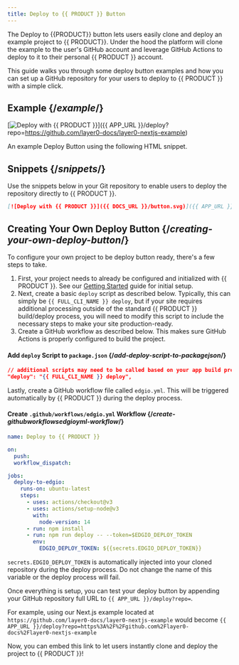 ```yaml
---
title: Deploy to {{ PRODUCT }} Button
---
```


The Deploy to {{PRODUCT}} button lets users easily clone and deploy an example project to {{ PRODUCT}}. Under the hood the platform will clone the example to the user's GitHub account and leverage GitHub Actions to deploy to it to their personal {{ PRODUCT }} account.

This guide walks you through some deploy button examples and how you can set up a GitHub repository for your users to deploy to {{ PRODUCT }} with a simple click.

## Example {/*example*/}

[![Deploy with {{ PRODUCT }}](/button.svg)]({{ APP_URL }}/deploy?repo=https://github.com/layer0-docs/layer0-nextjs-example)

An example Deploy Button using the following HTML snippet.

## Snippets {/*snippets*/}

Use the snippets below in your Git repository to enable users to deploy the repository directly to {{ PRODUCT }}.

```markdown
[![Deploy with {{ PRODUCT }}]({{ DOCS_URL }}/button.svg)]({{ APP_URL }}/deploy?repo=https://github.com/layer0-docs/layer0-nextjs-example)
```

## Creating Your Own Deploy Button {/*creating-your-own-deploy-button*/}

To configure your own project to be deploy button ready, there's a few steps to take.

1. First, your project needs to already be configured and initialized with {{ PRODUCT }}. See our [Getting Started](build_web_apps) guide for initial setup.
2. Next, create a basic `deploy` script as described below. Typically, this can simply be `{{ FULL_CLI_NAME }} deploy`, but if your site requires additional processing outside of the standard {{ PRODUCT }} build/deploy process, you will need to modify this script to include the necessary steps to make your site production-ready.
3. Create a GitHub workflow as described below. This makes sure GitHub Actions is properly configured to build the project.

#### Add `deploy` Script to `package.json` {/*add-deploy-script-to-packagejson*/}

```json
// additional scripts may need to be called based on your app build process
"deploy": "{{ FULL_CLI_NAME }} deploy",
```

Lastly, create a GitHub workflow file called `edgio.yml`. This will be triggered automatically by {{ PRODUCT }} during the deploy process.

<a id="create-githubworkflowslayer0yml-workflow"></a>

#### Create `.github/workflows/edgio.yml` Workflow {/*create-githubworkflowsedgioyml-workflow*/}

```yml
name: Deploy to {{ PRODUCT }}

on:
  push:
  workflow_dispatch:

jobs:
  deploy-to-edgio:
    runs-on: ubuntu-latest
    steps:
      - uses: actions/checkout@v3
      - uses: actions/setup-node@v3
        with:
          node-version: 14
      - run: npm install
      - run: npm run deploy -- --token=$EDGIO_DEPLOY_TOKEN
        env:
          EDGIO_DEPLOY_TOKEN: ${{secrets.EDGIO_DEPLOY_TOKEN}}
```

`secrets.EDGIO_DEPLOY_TOKEN` is automatically injected into your cloned repository during the deploy process. Do not change the name of this variable or the deploy process will fail.

Once everything is setup, you can test your deploy button by appending your GitHub repository full URL to `{{ APP_URL }}/deploy?repo=`.

For example, using our Next.js example located at `https://github.com/layer0-docs/layer0-nextjs-example` would become `{{ APP_URL }}/deploy?repo=https%3A%2F%2Fgithub.com%2Flayer0-docs%2Flayer0-nextjs-example`

Now, you can embed this link to let users instantly clone and deploy the project to {{ PRODUCT }}!
